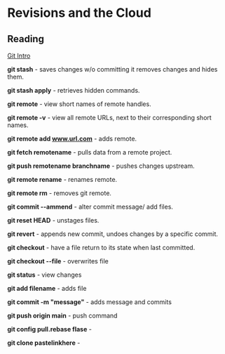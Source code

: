 # Revisions and the Cloud

## Reading 

[Git Intro](https://blog.udemy.com/git-tutorial-a-comprehensive-guide/)<br>

**git stash** - saves changes w/o committing it removes changes and hides them.

**git stash apply** - retrieves hidden commands.

**git remote** - view short names of remote handles.

**git remote -v** - view all remote URLs, next to their corresponding short names.

**git remote add www.url.com** - adds remote.

**git fetch remotename** - pulls data from a remote project.

**git push remotename branchname** - pushes changes upstream.

**git remote rename** - renames remote.

**git remote rm** - removes git remote.

**git commit --ammend** - alter commit message/ add files.

**git reset HEAD** - unstages files.

**git revert** - appends new commit, undoes changes by a specific commit.

**git checkout** - have a file return to its state when last committed.

**git checkout --file** - overwrites file

**git status** - view changes

**git add filename** - adds file

**git commit -m "message"** - adds message and commits

**git push origin main** - push command

**git config pull.rebase flase** -

**git clone pastelinkhere** -
